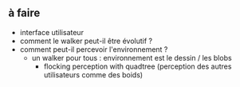 ## à faire
* interface utilisateur
* comment le walker peut-il être évolutif ?
* comment peut-il percevoir l'environnement ?
    * un walker pour tous : environnement est le dessin / les blobs
        * flocking perception with quadtree (perception des autres utilisateurs comme des boids)



